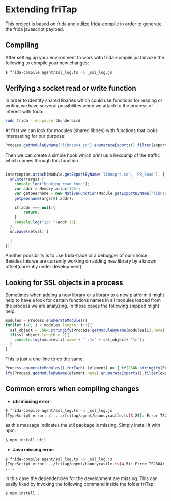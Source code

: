 # Extending friTap



This project is based on [frida](https://frida.re/) and utilize [frida-compile](https://github.com/frida/frida-compile) in order to generate the frida javascript payload.



## Compiling

After setting up your environment to work with frida-compile just invoke the following to compile your new changes:

```bash
$ frida-compile agent/ssl_log.ts -o _ssl_log.js
```


## Verifying a socket read or write function

In order to identify shared libaries which could use functions for reading or writing we have serveral possibilites when we attach to the process of interest with frida:
```bash
sudo frida --no-pause thunderbird
```

At first we can look for modules (shared libries) with functions that looks intereseting for our purpose:

```javascript
Process.getModuleByName("libnspr4.so").enumerateExports().filter(exports => exports.name.toLowerCase().includes("read"))
```

Then we can create a simple hook which print us a hexdump of the traffic which  comes through this function
```javascript

Interceptor.attach(Module.getExportByName('libnspr4.so', 'PR_Read'), { 
  onEnter(args) { 
    console.log("hooking read func"); 
    var addr = Memory.alloc(128); 
    var getpeername = new NativeFunction(Module.getExportByName('libnspr4.so', 'PR_GetPeerName'), "int", ["pointer", "pointer"]) 
    getpeername(args[0],addr); 
     
    if(addr === null){ 
        return; 
    } 
    console.log("ip: "+addr.ip); 
  }, 
  onLeave(retval) { 
 
  } 
}); 
```


Another possibility is to use frida-trace or a debugger of our choice. Besides this we are currently working on adding new library by a known offset(currently under development).

## Looking for SSL objects in a process

Sometimes when adding a new library or a library to a new platform it might help to have a look for certain functions names in all modules loaded from the process we are analyzing. In those cases the following snipped might help:

```javascript
modules = Process.enumerateModules()
for(let i=0; i < modules.length; i++){
  ssl_object = JSON.stringify(Process.getModuleByName(modules[i].name).enumerateExports().filter(exports => exports.name.toLowerCase().includes("ssl")));
  if(ssl_object.length > 2){
    console.log(modules[i].name + " :\n" + ssl_object+ "\n");
  }
}
```

This is just a one-line to do the same:

```javascript
Process.enumerateModules().forEach( (element) => { if(JSON.stringify(Process.getModuleByName(element.name).enumerateExports().filter(exports => exports.name.toLowerCase().includes("ssl"))).length > 2){ console.log(element.name + " : \n" + JSON.string
ify(Process.getModuleByName(element.name).enumerateExports().filter(exports => exports.name.toLowerCase().includes("ssl"))));} });
```


## Common errors when compiling changes

- **util missing error**:

```bash
$ frida-compile agent/ssl_log.ts -o _ssl_log.js
[TypeScript error: /...../fritap/agent/bouncycastle.ts(3,25): Error TS2307: Cannot find module 'util' or its corresponding type declarations.] {

```

as this message indicates the util package is missing. Simply install it with npm:

```bash
$ npm install util
```

- **Java missing error**:

```bash
$ frida-compile agent/ssl_log.ts -o _ssl_log.js
[TypeScript error: ../fritap/agent/bouncycastle.ts(4,5): Error TS2304: Cannot find name 'Java'.] {
....
```

in this case the dependencies for the development are missing. This can easily fixed by invoking the following command inside the folder friTap:

```bash
$ npm install .
```

